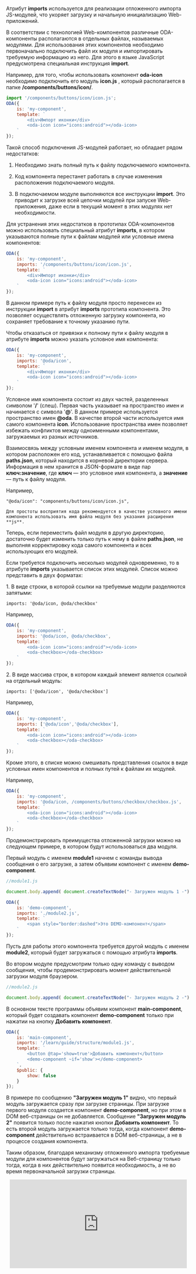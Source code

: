 ﻿Атрибут **imports** используется для реализации отложенного импорта JS-модулей, что укоряет загрузку и начальную инициализацию Web-приложений.

В соответствии с технологией Web-компонентов различные ODA-компоненты располагаются в отдельных файлах, называемых модулями. Для использования этих компонентов необходимо первоначально подключить файл их модуля и импортировать требуемую информацию из него. Для этого в языке JavaScript предусмотрена специальная инструкция **import**.

Например, для того, чтобы использовать компонент **oda-icon** необходимо подключить его модуль **icon.js** , который располагается в папке **/components/buttons/icon/**.

```javascript run_edit_[my-component.js]
import '/components/buttons/icon/icon.js';
ODA({
    is: 'my-component',
    template: `
        <div>Импорт иконки</div>
        <oda-icon icon="icons:android"></oda-icon>
    `
});
```

Такой способ подключения JS-модулей работает, но обладает рядом недостатков:

1. Необходимо знать полный путь к файлу подключаемого компонента.

1. Код компонента перестанет работать в случае изменения расположения подключаемого модуля.

1. В подключаемом модуле выполняются все инструкции **import**. Это приводит к загрузке всей цепочки модулей при запуске Web-приложения, даже если в текущий момент в этих модулях нет необходимости.

Для устранения этих недостатков в прототипах ODA-компонентов можно использовать специальный атрибут **imports**, в котором указываются полные пути к файлам модулей или условные имена компонентов:

```javascript run_edit_[my-component.js]
ODA({
    is: 'my-component',
    imports: '/components/buttons/icon/icon.js',
    template: `
        <div>Импорт иконки</div>
        <oda-icon icon="icons:android"></oda-icon>
    `
});
```

В данном примере путь к файлу модуля просто перенесен из инструкции **import** в атрибут **imports** прототипа компонента. Это позволяет осуществлять отложенную загрузку компонента, но сохраняет требование к точному указанию пути.

Чтобы отказаться от привязки к полному пути к файлу модуля в атрибуте **imports** можно указать условное имя компонента:

```javascript run_edit_[my-component.js]
ODA({
    is: 'my-component',
    imports: '@oda/icon',
    template: `
        <div>Импорт иконки</div>
        <oda-icon icon="icons:android"></oda-icon>
    `
});
```

Условное имя компонента состоит из двух частей, разделенных символом '**/**' (слеш). Первая часть указывает на пространство имен и начинается с символа '**@**'. В данном примере используется пространство имен **@oda**. В качестве второй части используется имя самого компонента **icon**. Использование пространства имен позволяет избежать конфликтов между одноименными компонентами, загружаемых из разных источников.

Взаимосвязь между условным именем компонента и именем модуля, в котором расположен его код, устанавливается с помощью файла **paths.json**, который находится в корневой директории сервера. Информация в нем хранится в JSON-формате в виде пар **ключ:значение**, где **ключ** — это условное имя компонента, а **значение** — путь к файлу модуля.

Например,

```info_md
"@oda/icon": "components/buttons/icon/icon.js",
```

```info_md
Для простоты восприятия кода рекомендуется в качестве условного имени компонента использовать имя файла модуля без указания расширения **js**.
```

Теперь, если переместить файл модуля в другую директорию, достаточно будет изменить только путь к нему в файле **paths.json**, не выполняя корректировку кода самого компонента и всех использующих его модулей.

Если требуется подключить несколько модулей одновременно, то в атрибуте **imports** указывается список этих модулей. Список можно представить в двух форматах:

<span>1.</span> В виде строки, в которой ссылки на требуемые модули разделяются запятыми:

```info_md
imports: '@oda/icon, @oda/checkbox'
```

Например,

```javascript _run_edit_[my-component.js]
ODA({
    is: 'my-component',
    imports: '@oda/icon, @oda/checkbox',
    template: `
        <oda-icon icon="icons:android"></oda-icon>
        <oda-checkbox></oda-checkbox>
    `
});
```

<span>2.</span> В виде массива строк, в котором каждый элемент является ссылкой на отдельный модуль:

```info_md
imports: ['@oda/icon', '@oda/checkbox']
```

Например,

```javascript _run_edit_[my-component.js]
ODA({
    is: 'my-component',
    imports: ['@oda/icon','@oda/checkbox'],
    template: `
        <oda-icon icon="icons:android"></oda-icon>
        <oda-checkbox></oda-checkbox>
    `
});
```

Кроме этого, в списке можно смешивать представления ссылок в виде условных имен компонентов и полных путей к файлам их модулей.

Например,

```javascript _run_edit_[my-component.js]_h=60_
ODA({
    is: 'my-component',
    imports: '@oda/icon, /components/buttons/checkbox/checkbox.js',
    template: `
        <oda-icon icon="icons:android"></oda-icon>
        <oda-checkbox></oda-checkbox>
    `
});
```

Продемонстрировать преимущества отложенной загрузки можно на следующем примере, в котором будут использоваться два модуля.

Первый модуль с именем **module1** начнем с команды вывода сообщения о его загрузке, а затем объявим компонент с именем **demo-component**.

```javascript
//module1.js

document.body.append( document.createTextNode("- Загружен модуль 1 -") );

ODA({
    is: 'demo-component',
    imports: './module2.js',
    template: `
        <span style="border:dashed">Это DEMO-компонент</span>
    `
});
```

Пусть для работы этого компонента требуется другой модуль с именем **module2**, который будет загружаться с помощью атрибута **imports**.

Во втором модуле предусмотрим только одну команду c выводом сообщения, чтобы продемонстрировать момент  действительной загрузки модуля браузером.

```javascript
//module2.js

document.body.append( document.createTextNode("- Загружен модуль 2 -") );
```

В основном тексте программы объявим компонент **main-component**, который будет создавать компонент **demo-component** только при нажатии на кнопку **Добавить компонент**.

```javascript _run_edit_[main-component.js]_h=60_
ODA({
    is: 'main-component',
    imports: '/learn/guide/structure/module1.js',
    template: `
        <button @tap='show=true'>Добавить компонент</button>
        <demo-component ~if='show'></demo-component>
    `,
    $public: {
        show: false
    }
});
```

В примере по сообщению **"Загружен модуль 1"** видно, что первый модуль загружается сразу при загрузке страницы. При загрузке первого модуля создается компонент **demo-component**, но при этом в DOM веб-страницы он не добавляется. Сообщение **"Загружен модуль 2"** появится только после нажатия кнопки **Добавить компонент**. То есть второй модуль загружается только тогда, когда компонент **demo-component** действительно встраивается в DOM веб-страницы, а не в процессе создания компонента.

Таким образом, благодаря механизму отложенного импорта требуемые модули для компонентов будут загружаться на Веб-страницу только тогда, когда в них действительно появится необходимость, а не во время первоначальной загрузки страницы.


<div style="position:relative;padding-bottom:48%; margin:10px">
    <iframe src="https://www.youtube.com/embed/b6rtcjakmw8?start=0" frameborder="0" allow="accelerometer; autoplay; encrypted-media; gyroscope; picture-in-picture" allowfullscreen
    	style="position:absolute;width:100%;height:100%;"></iframe>
</div>

